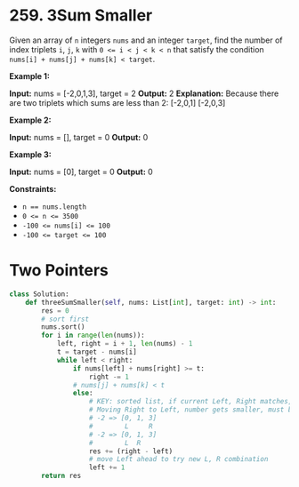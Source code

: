 # 259. 3Sum Smaller


Given an array of `n` integers `nums` and an integer `target`, find the number of index triplets `i`, `j`, `k` with `0 <= i < j < k < n` that satisfy the condition `nums[i] + nums[j] + nums[k] < target`.


**Example 1:**

**Input:** nums = [-2,0,1,3], target = 2
**Output:** 2
**Explanation:** Because there are two triplets which sums are less than 2:
[-2,0,1]
[-2,0,3]


**Example 2:**

**Input:** nums = [], target = 0
**Output:** 0


**Example 3:**

**Input:** nums = [0], target = 0
**Output:** 0
 

**Constraints:**

* `n == nums.length`
* `0 <= n <= 3500`
* `-100 <= nums[i] <= 100`
* `-100 <= target <= 100`


# Two Pointers
```python
class Solution:
    def threeSumSmaller(self, nums: List[int], target: int) -> int:
        res = 0
        # sort first
        nums.sort()
        for i in range(len(nums)):
            left, right = i + 1, len(nums) - 1
            t = target - nums[i]
            while left < right:
                if nums[left] + nums[right] >= t:
                    right -= 1
                # nums[j] + nums[k] < t
                else:
                    # KEY: sorted list, if current Left, Right matches, all Right in between matches
                    # Moving Right to Left, number gets smaller, must be satisfied
                    # -2 => [0, 1, 3]
                    #        L     R
                    # -2 => [0, 1, 3]
                    #        L  R
                    res += (right - left)
                    # move Left ahead to try new L, R combination
                    left += 1
        return res
```
